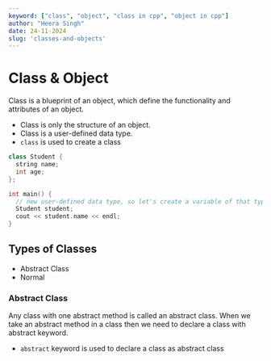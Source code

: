 ```yaml
---
keyword: ["class", "object", "class in cpp", "object in cpp"]
author: "Heera Singh"
date: 24-11-2024
slug: 'classes-and-objects'
---
```


# Class & Object

Class is a blueprint of an object, which define the functionality and attributes of an object.

- Class is only the structure of an object.
- Class is a user-defined data type.
- `class` is used to create a class

```cpp
class Student {
  string name;
  int age;
};

int main() {
  // new user-defined data type, so let's create a variable of that type
  Student student;
  cout << student.name << endl;
}
```

## Types of Classes

- Abstract Class
- Normal

### Abstract Class

Any class with one abstract method is called an abstract class. When we take an abstract method in a class then we need to declare a class with 
abstract keyword.
- `abstract` keyword is used to declare a class as abstract class
